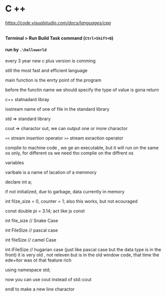 # C ++


###### https://code.visualstudio.com/docs/languages/cpp

#### Terminal > Run Build Task command (`Ctrl+Shift+B`)

#### run by `.\helloworld`

every 3 year new c plus version is comming

still the most fast and efficient language

main function is the enrty point of the program

before the functin name we should specify the type of value is gona return

c++ statnadard libray

iostream name of one of file in the standard library


std => standard library

cout => charactor out, we can output one or more charactor

`<<` stream insertion operator
`>>` stream exraction operator

complie to machine code , we ge an executable, but it will run on the same os only, for different os we need tho complie on the diffrent os

variables

varibale is a name of lacation of a memmory

declare int a;

if not initialized, due to garbage, data currently in memory



int filze_size = 0, counter = 1;
also this works, but not ecouraged

const double pi = 3.14;
act like js const




int file_size // Snake Case

int FileSIze // pascal case

int fileSize // camel Case

int iFileSize // hugarian case (just like pascal case but the data type is in the front) it is very old , not releven but is in the old window code, that time the ede+itor was ot that feature rich





using namespace std;

now you can use cout instead of std::cout

endl  to make a new line charactor



